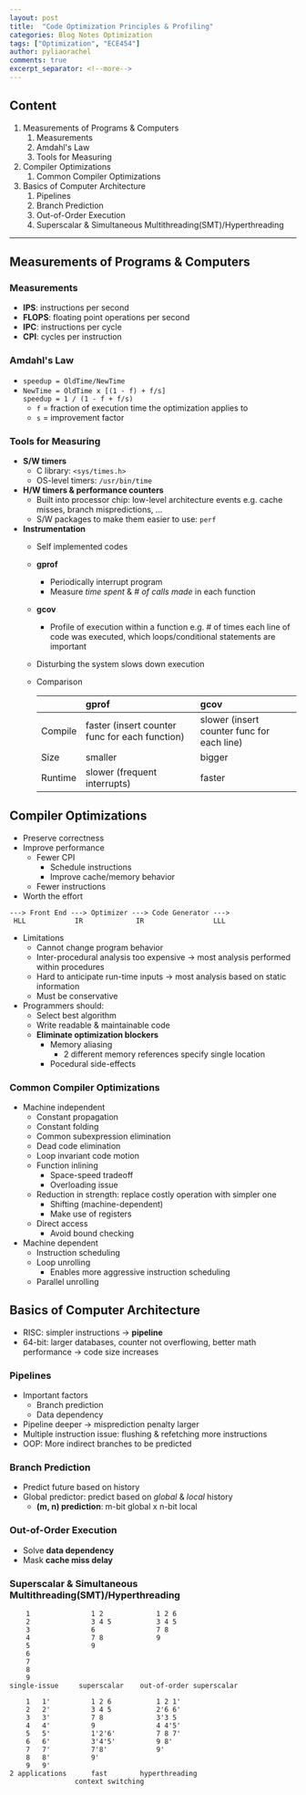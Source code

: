 ```yaml
---
layout: post
title:  "Code Optimization Principles & Profiling"
categories: Blog Notes Optimization
tags: ["Optimization", "ECE454"]
author: pyliaorachel
comments: true
excerpt_separator: <!--more-->
---
```


## Content

1. Measurements of Programs & Computers
	1. Measurements
	2. Amdahl's Law
	3. Tools for Measuring
2. Compiler Optimizations
	1. Common Compiler Optimizations
3. Basics of Computer Architecture
	1. Pipelines
	2. Branch Prediction
	3. Out-of-Order Execution
	4. Superscalar & Simultaneous Multithreading(SMT)/Hyperthreading

<!--more-->
---
## Measurements of Programs & Computers

### Measurements

- __IPS__: instructions per second
- __FLOPS__: floating point operations per second
- __IPC__: instructions per cycle
- __CPI__: cycles per instruction

### Amdahl's Law

- `speedup = OldTime/NewTime`
- `NewTime = OldTime x [(1 - f) + f/s]`  
  `speedup = 1 / (1 - f + f/s)`
	- `f` = fraction of execution time the optimization applies to
	- `s` = improvement factor

### Tools for Measuring

- __S/W timers__
	- C library: `<sys/times.h>`
	- OS-level timers: `/usr/bin/time`
- __H/W timers & performance counters__
	- Built into processor chip: low-level architecture events e.g. cache misses, branch mispredictions, ...
	- S/W packages to make them easier to use: `perf`
- __Instrumentation__
	- Self implemented codes
	- __gprof__
		- Periodically interrupt program
		- Measure _time spent_ & _# of calls made_ in each function
	- __gcov__
		- Profile of execution within a function e.g. # of times each line of code was executed, which loops/conditional statements are important
	- Disturbing the system slows down execution
	- Comparison
	
		|    | gprof | gcov |
		|:---|:------|:-----|
		| Compile | faster (insert counter func for each function) | slower (insert counter func for each line) |
		| Size | smaller | bigger |
		| Runtime | slower (frequent interrupts) | faster |

## Compiler Optimizations

- Preserve correctness
- Improve performance
	- Fewer CPI
		- Schedule instructions
		- Improve cache/memory behavior
	- Fewer instructions
- Worth the effort

```
---> Front End ---> Optimizer ---> Code Generator --->
 HLL			IR			   IR				  LLL
```

- Limitations
	- Cannot change program behavior
	- Inter-procedural analysis too expensive -> most analysis performed within procedures
	- Hard to anticipate run-time inputs -> most analysis based on static information
	- Must be conservative
- Programmers should:
	- Select best algorithm
	- Write readable & maintainable code
	- __Eliminate optimization blockers__
		- Memory aliasing
			- 2 different memory references specify single location
		- Pocedural side-effects

### Common Compiler Optimizations

- Machine independent
	- Constant propagation
	- Constant folding
	- Common subexpression elimination
	- Dead code elimination
	- Loop invariant code motion
	- Function inlining
		- Space-speed tradeoff
		- Overloading issue
	- Reduction in strength: replace costly operation with simpler one
		- Shifting (machine-dependent)
		- Make use of registers
	- Direct access
		- Avoid bound checking
- Machine dependent
	- Instruction scheduling
	- Loop unrolling
		- Enables more aggressive instruction scheduling
	- Parallel unrolling

## Basics of Computer Architecture

- RISC: simpler instructions -> __pipeline__
- 64-bit: larger databases, counter not overflowing, better math performance -> code size increases

### Pipelines

- Important factors
	- Branch prediction
	- Data dependency
- Pipeline deeper -> misprediction penalty larger
- Multiple instruction issue: flushing & refetching more instructions
- OOP: More indirect branches to be predicted

### Branch Prediction

- Predict future based on history
- Global predictor: predict based on _global_ & _local_ history
	- __(m, n) prediction__: m-bit global x n-bit local

### Out-of-Order Execution

- Solve __data dependency__
- Mask __cache miss delay__

### Superscalar & Simultaneous Multithreading(SMT)/Hyperthreading

```
	1				1 2				1 2 6
	2				3 4 5			3 4 5	
	3				6				7 8
	4				7 8				9
	5				9
	6
	7
	8
	9
single-issue	 superscalar	out-of-order superscalar

	1	1'			1 2 6			1 2 1'
	2	2'			3 4 5			2'6 6'
	3	3'			7 8				3'3 5
	4	4'			9				4 4'5'
	5	5'			1'2'6'			7 8 7'
	6	6'			3'4'5'			9 8'
	7	7'			7'8'			9'
	8	8'			9'
	9	9'
2 applications		fast 		hyperthreading
				context switching
```

















